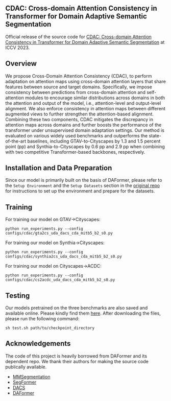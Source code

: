 ## CDAC: Cross-domain Attention Consistency in Transformer for Domain Adaptive Semantic Segmentation

Official release of the source code for [CDAC: Cross-domain Attention Consistency in Transformer for Domain Adaptive Semantic Segmentation](https://arxiv.org/abs/2211.14703) at ICCV 2023.

## Overview
We propose Cross-Domain Attention Consistency (CDAC), to perform adaptation on attention maps using cross-domain attention layers that share features between source and target domains. Specifically, we impose consistency between predictions from cross-domain attention and self-attention modules to encourage similar distributions across domains in both the attention and output of the model, i.e., attention-level and output-level alignment. We also enforce consistency in attention maps between different augmented views to further strengthen the attention-based alignment. Combining these two components, CDAC mitigates the discrepancy in attention maps across domains and further boosts the performance of the transformer under unsupervised domain adaptation settings. 
Our method is evaluated on various widely used benchmarks and outperforms the state-of-the-art baselines, including GTAV-to-Cityscapes by 1.3 and 1.5 percent point (pp) and Synthia-to-Cityscapes by 0.6 pp and 2.9 pp when combining with two competitive Transformer-based backbones, respectively.

## Installation and Data Preparation

Since our model is primarily built on the basis of DAFormer, please refer to the `Setup Environment` and the `Setup Datasets` section in the [original repo](https://github.com/lhoyer/DAFormer/) for instructions to set up the environment and prepare for the datasets.

## Training

For training our model on GTAV->Cityscapes:
```shell
python run_experiments.py --config configs/cdac/gta2cs_uda_dacs_cda_mitb5_b2_s0.py
```

For training our model on Synthia->Cityscapes:
```shell
python run_experiments.py --config configs/cdac/synthia2cs_uda_dacs_cda_mitb5_b2_s0.py
```

For training our model on Cityscapes->ACDC:
```shell
python run_experiments.py --config configs/cdac/cs2acdc_uda_dacs_cda_mitb5_b2_s0.py
```

## Testing

Our models pretrained on the three benchmarks are also saved and available online. Please kindly find them [here]([https://drive.google.com/file/d/1Zcb2E6or31_JgLFhaQgeT9UD-7TtkUyl/view?usp=sharing](https://www.dropbox.com/scl/fo/zshfbb85djhxuuu2qx32q/AN_oH5stBEqEE_CRcobFmMs?rlkey=pe0zqg3vf067ig8w9jbwpoiun&st=ecfe0mmh&dl=0)). After downloading the files, please run the following command:

```shell
sh test.sh path/to/checkpoint_directory
```

## Acknowledgements

The code of this project is heavily borrowed from DAFormer and its dependent repo. 
We thank their authors for making the source code publically available.

* [MMSegmentation](https://github.com/open-mmlab/mmsegmentation)
* [SegFormer](https://github.com/NVlabs/SegFormer)
* [DACS](https://github.com/vikolss/DACS)
* [DAFormer](https://github.com/lhoyer/DAFormer)

